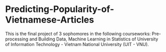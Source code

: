 # Predicting-Popularity-of-Vietnamese-Articles
This is the final project of 3 sophomores in the following courseworks: Pre-processing and Building Data, Machine Learning in Statistics of University of Information Technology - Vietnam National University (UIT - VNU).
